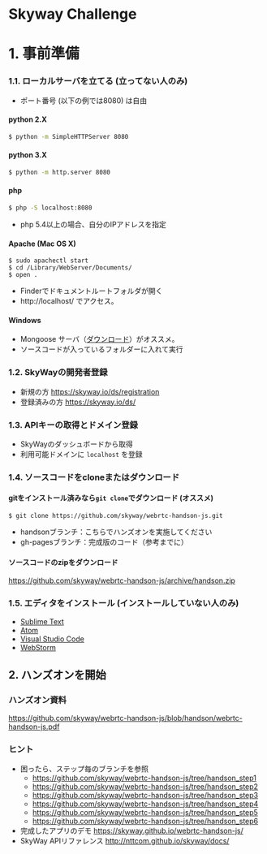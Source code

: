 # Skyway Challenge

# 1. 事前準備

### 1.1. ローカルサーバを立てる (立ってない人のみ)

- ポート番号 (以下の例では8080) は自由

#### python 2.X

```sh
$ python -m SimpleHTTPServer 8080
```

#### python 3.X

```sh
$ python -m http.server 8080
```

#### php

```sh
$ php -S localhost:8080
```

- php 5.4以上の場合、自分のIPアドレスを指定

#### Apache (Mac OS X)

```
$ sudo apachectl start
$ cd /Library/WebServer/Documents/
$ open .
```

- Finderでドキュメントルートフォルダが開く
- http://localhost/ でアクセス。

#### Windows

- Mongoose サーバ（[ダウンロード](https://cesanta.com/cgi-bin/api.cgi?act=dl&id=HHIEHJBHSK8H56TT&os=win)）がオススメ。
- ソースコードが入っているフォルダーに入れて実行

### 1.2. SkyWayの開発者登録

- 新規の方
  https://skyway.io/ds/registration
- 登録済みの方
  https://skyway.io/ds/

### 1.3. APIキーの取得とドメイン登録

- SkyWayのダッシュボードから取得
- 利用可能ドメインに `localhost` を登録

### 1.4. ソースコードをcloneまたはダウンロード

#### gitをインストール済みなら`git clone`でダウンロード (オススメ)

```
$ git clone https://github.com/skyway/webrtc-handson-js.git
```

* handsonブランチ：こちらでハンズオンを実施してください
* gh-pagesブランチ：完成版のコード（参考までに）

#### ソースコードのzipをダウンロード

https://github.com/skyway/webrtc-handson-js/archive/handson.zip

### 1.5. エディタをインストール (インストールしていない人のみ)

- [Sublime Text](https://www.sublimetext.com)
- [Atom](https://atom.io)
- [Visual Studio Code](https://code.visualstudio.com)
- [WebStorm](https://www.jetbrains.com/webstorm/)

## 2. ハンズオンを開始

### ハンズオン資料

https://github.com/skyway/webrtc-handson-js/blob/handson/webrtc-handson-js.pdf

### ヒント

- 困ったら、ステップ毎のブランチを参照
  - https://github.com/skyway/webrtc-handson-js/tree/handson_step1
  - https://github.com/skyway/webrtc-handson-js/tree/handson_step2
  - https://github.com/skyway/webrtc-handson-js/tree/handson_step3
  - https://github.com/skyway/webrtc-handson-js/tree/handson_step4
  - https://github.com/skyway/webrtc-handson-js/tree/handson_step5
  - https://github.com/skyway/webrtc-handson-js/tree/handson_step6
- 完成したアプリのデモ
  https://skyway.github.io/webrtc-handson-js/
- SkyWay APIリファレンス
  http://nttcom.github.io/skyway/docs/
